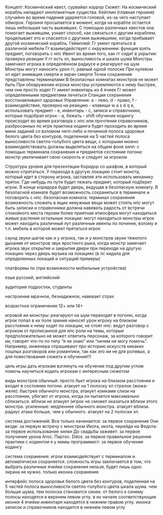 Концепт: 
Космический квест, сурвайвл хоррор 
Сюжет: 
На космический корабль нападают инопланетные существа. Кейтлин (главная героиня) случайно во время падения ударяется головой, из-за чего наступает обморок. Героиня просыпается в момент, когда на корабле остается лишь небольшая часть выживших. С помощью различных квестов она помогает выжившим, узнает способ, как связаться с другим кораблем, проделывает это и спасается с другими выжившими, когда прибывает другой космический корабль.
Геймплей: 
Гг умеет прятаться в различной мебели 
Гг взаимодействует с окружением: функция взять предмет, поговорить с нпс 
Ивент во время того, как гг сидит в укрытии: проверка реакции 
У гг есть хп, выносливость и шкала шума 
Монстры замечают игрока в определённом радиусе и реагируют на шум 
Монстры могут наносить урон гг, равный одной полоске 
При нулевом хп идет анимация смерти и экран смерти 
Точки сохранения представлены терминалами 
В безопасных комнатах монстров не может быть 
При обнаружении игрока монстры устремляются к нему быстрее, чем они просто ходят 
Гг имеет инвентарь из 4 ячеек 
Гг может определенными предметами лечиться 
Станции сохранения восстанавливают здоровье 
Управление: a - лево, d - право, f - взаимодействие, проверка на реакцию - клавиши w a s d q e, использовать предмет - e, инвентарь - c, записи и справочники, которые подобрал игрок - q, бежать - shift
обучение кодингу происходит во время разговора с нпс или прочтения справочников, разбросанных по игре
практика кодинга будет проходить во время мини заданий со взломом чего-либо и починкой
полоса здоровья белого цвета без контуров, поделенная на 5 частей
полоса выносливости светло-голубого цвета
вещи, с которыми можно взаимодействовать должны выделяться на общем фоне
хилл: с помощью терминала сохранения и предметов
состояние погони: монстр увеличивает свою скорость и следует за игроком

Структура уровня для презентации
Коридор со шкафом, в который можно спрятаться. У перехода в другую локацию стоит монстр, который идет в сторону игрока, заставляя эти использовать механику пряток. Где-нибудь по пути будет лежать предмет, который подберет игрок. В конце коридора будет дверь, ведущая в безопасную комнату. В безопасной комнате будет возможность сохраниться в терминале и поговорить с нпс.
безопасная комната:
терминал сохранения
возможность сложить в ящик ненужные вещи
может стоять нпс
могут быть записки и справочники
должна навевать радость от встречи спокойного места героем
более приятная атмосфера
могут находиться живые растения
остальные локации:
могут находиться монстры
игрок может находить различный лут
различные ивенты по починке, взлому и т.п.
мебель в которой может прятаться игрок


саунд
звуки шагов как и у игрока, так и у монстров
звуки тяжелого дыхания от монстров
звук яростного рыка, когда монстр замечает игрока
звук открытия и закрытия двери при переходе на другую локацию через дверь
музыка на локациях (в лс кидала для определенных локаций и ситуаций примеры)


платформы
пк (при возможности мобильные устройства)


язык
русский, английский


аудитория
подростки, студенты


настроение
мрачное, безнадежное, навевает страх


возрастное ограничение
12+ или 14+


игровой ии
монстры:
реагируют на шум
переходят в погоню, когда игрок попал в их поле зрения
наносят урон игроку на близком расстоянии к нему
ходят по локации, не стоят
нпс:
ведут разговор с игроком от прописанной для нпс роли
на темы, которые предположительно не может ответить персонаж, за которого говорит ии, говорят что-то по типу “я не знаю” или “ничем не могу помочь”. Например, инженера спрашивают про историю искусств
никаких пошлых разговоров или романтики, так как это ии не для ролевых, а для повествования сюжета и обучения!!!


цель игры
дать игрокам взглянуть на обучение под другим углом
помочь научиться кодить игрокам с интересным сюжетом


виды монстров
обычный: просто бьет игрока на близком расстоянии и входит в состояние погони. атакует на 1 полоску хп
стрелок (жижа-желе): быстрее обычного монстра, атакует комками слизи на расстоянии, убегает от игрока, когда он пытается максимально сблизиться. вблизи не атакует (игрок не сможет оказаться вблизи этого монстра.
усиленные: медленнее обычного монстра. атакует вблизи. радиус атаки больше, чем у обычного. атакует на 2 полоски хп.


система достижений:
Все только начинается: за первое сохранение
Они везде: за первую встречу с монстром
Икота, икота, перейди на Федота: за первое использование хилки
До свадьбы заживет: за первое получение урона
Атос. Партос. Ddos: за первое правильное решение практики с кодингом
я у мамы программист: за первое обучение кодингу


система сохранения:
игрок взаимодействует с терминалом и автоматически сохраняется. сложность игры заключается в том, что выбрать различные ячейки сохранения нельзя, будет лишь одно. экрана не нужно. только иконка сохранения


интерфейс
полоса здоровья белого цвета без контуров, поделенная на 5 частей
полоса выносливости светло-голубого цвета
шкала шума. чем больше шума, тем полоска становится синее. от белого к синему
полосы находятся в верхнем левом углу. в их начале соответствующие иконки
4 ячейки инвентаря находятся в нижнем правом углу.
иконка записок и справочников находится в нижнем левом углу

